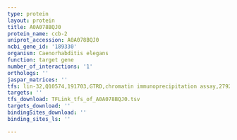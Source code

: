 ```yaml
---
type: protein
layout: protein
title: A0A078BQJ0
protein_name: ccb-2
uniprot_accession: A0A078BQJ0
ncbi_gene_id: '189330'
organism: Caenorhabditis elegans
function: target gene
number_of_interactions: '1'
orthologs: ''
jaspar_matrices: ''
tfs: lin-32,Q10574,191703,GTRD,chromatin immunoprecipitation assay,27924024%5Buid%5D,No
targets: ''
tfs_download: TFLink_tfs_of_A0A078BQJ0.tsv
targets_download: ''
bindingSites_download: ''
binding_sites_ls: ''

---
```

